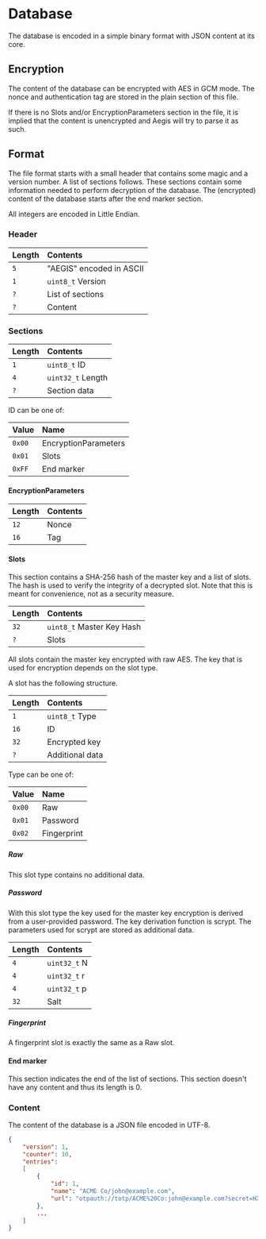 # Database

The database is encoded in a simple binary format with JSON content at its core.

## Encryption

The content of the database can be encrypted with AES in GCM mode. The nonce and
authentication tag are stored in the plain section of this file.

If there is no Slots and/or EncryptionParameters section in the file, it is
implied that the content is unencrypted and Aegis will try to parse it as such.

## Format

The file format starts with a small header that contains some magic and a
version number. A list of sections follows. These sections contain some
information needed to perform decryption of the database. The (encrypted)
content of the database starts after the end marker section.

All integers are encoded in Little Endian.

### Header

| Length | Contents                 |
|:-------|:-------------------------|
| `5`    | "AEGIS" encoded in ASCII |
| `1`    | `uint8_t` Version        |
| `?`    | List of sections         |
| `?`    | Content                  |

### Sections

| Length | Contents          |
|:-------|:------------------|
| `1`    | `uint8_t` ID      |
| `4`    | `uint32_t` Length |
| `?`    | Section data      |

ID can be one of:

| Value  | Name                 |
|:-------|:---------------------|
| `0x00` | EncryptionParameters |
| `0x01` | Slots                |
| `0xFF` | End marker           |

#### EncryptionParameters

| Length | Contents |
|:-------|:---------|
| `12`   | Nonce    |
| `16`   | Tag      |

#### Slots

This section contains a SHA-256 hash of the master key and a list of slots. The
hash is used to verify the integrity of a decrypted slot. Note that this is
meant for convenience, not as a security measure.

| Length | Contents                  |
|:-------|:--------------------------|
| `32`   | `uint8_t` Master Key Hash |
| `?`    | Slots                     |

All slots contain the master key encrypted with raw AES. The key that is used for
encryption depends on the slot type.

A slot has the following structure.

| Length | Contents            |
|:-------|:--------------------|
| `1`    | `uint8_t` Type      |
| `16`   | ID                  |
| `32`   | Encrypted key       |
| `?`    | Additional data     |

Type can be one of:

| Value  | Name        |
|:-------|:------------|
| `0x00` | Raw         |
| `0x01` | Password    |
| `0x02` | Fingerprint |

##### Raw

This slot type contains no additional data.

##### Password

With this slot type the key used for the master key encryption is derived from a
user-provided password. The key derivation function is scrypt. The parameters
used for scrypt are stored as additional data.

| Length | Contents     |
|:-------|:-------------|
| `4`    | `uint32_t` N |
| `4`    | `uint32_t` r |
| `4`    | `uint32_t` p |
| `32`   | Salt         |

##### Fingerprint

A fingerprint slot is exactly the same as a Raw slot.

#### End marker

This section indicates the end of the list of sections. This section doesn't
have any content and thus its length is 0.

### Content

The content of the database is a JSON file encoded in UTF-8.

```json
{
    "version": 1,
    "counter": 10,
    "entries":
    [
        {
            "id": 1,
            "name": "ACME Co/john@example.com",
            "url": "otpauth://totp/ACME%20Co:john@example.com?secret=HXDMVJECJJWSRB3HWIZR4IFUGFTMXBOZ&issuer=ACME%20Co&algorithm=SHA1&digits=6&period=30",
        },
        ...
    ]
}
```

